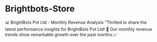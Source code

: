 # Brightbots-Store
📊 BrightBots Pvt Ltd - Monthly Revenue Analysis "Thrilled to share the latest performance insights for BrightBots Pvt Ltd! 🚀 Our monthly revenue trends show remarkable growth over the past months.📈
